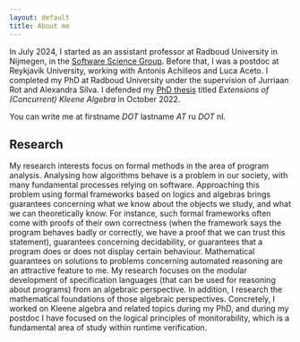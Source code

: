 ```yaml
---
layout: default
title: About me
---
```


In July 2024, I started as an assistant professor at Radboud University in
Nijmegen, in the [Software Science Group]. Before that, I was a postdoc at
Reykjavik University, working with Antonis Achilleos and Luca Aceto. I completed
my PhD at Radboud University under the supervision of Jurriaan Rot and Alexandra
Silva. I defended my [PhD thesis] titled _Extensions of (Concurrent) Kleene
Algebra_ in October 2022.

[PhD thesis]: https://ipa.win.tue.nl/?event=extensions-of-concurrent-kleene-algebra

You can write me at firstname _DOT_ lastname _AT_ ru _DOT_ nl.

## Research

My research interests focus on formal methods in the area of program analysis.
Analysing how algorithms behave is a problem in our society, with many
fundamental processes relying on software. Approaching this problem using formal
frameworks based on logics and algebras brings guarantees concerning what we
know about the objects we study, and what we can theoretically know. For
instance, such formal frameworks often come with proofs of their own correctness
(when the framework says the program behaves badly or correctly, we have a proof
that we can trust this statement), guarantees concerning decidability, or
guarantees that a program does or does not display certain behaviour.
Mathematical guarantees on solutions to problems concerning automated reasoning
are an attractive feature to me. My research focuses on the modular development
of specification languages (that can be used for reasoning about programs) from
an algebraic perspective. In addition, I research the mathematical foundations
of those algebraic perspectives. Concretely, I worked on Kleene algebra and
related topics during my PhD, and during my postdoc I have focused on the
logical principles of monitorability, which is a fundamental area of study
within runtime verification.

[Software Science Group]: https://sws.cs.ru.nl/
